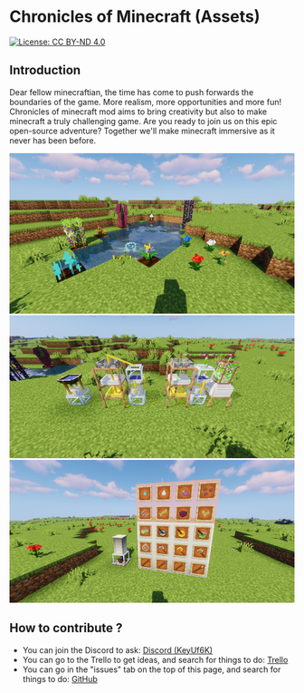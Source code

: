 # Chronicles of Minecraft (Assets)

[![License: CC BY-ND 4.0](https://img.shields.io/badge/License-CC%20BY--ND%204.0-lightgrey.svg?style=for-the-badge)](https://creativecommons.org/licenses/by-nd/4.0/)

## Introduction

Dear fellow minecraftian, the time has come to push forwards the boundaries of the game. More realism, more opportunities and more fun! Chronicles of minecraft mod aims to bring creativity but also to make minecraft a truly challenging game. Are you ready to  join us on this epic open-source adventure? Together we'll make minecraft immersive as it never has been before.

![Flowers](https://github.com/Chronicles-of-Minecraft/Chronicles-of-Minecraft-Assets/blob/master/Screenshots/flowers.png)
![Models](https://github.com/Chronicles-of-Minecraft/Chronicles-of-Minecraft-Assets/blob/master/Screenshots/models.png)
![Items](https://github.com/Chronicles-of-Minecraft/Chronicles-of-Minecraft-Assets/blob/master/Screenshots/items.png)

## How to contribute ?

* You can join the Discord to ask: [Discord (KeyUf6K)](https://discord.gg/KeyUf6K)
* You can go to the Trello to get ideas, and search for things to do: [Trello](https://trello.com/b/BGeSA8HN)
* You can go in the "issues" tab on the top of this page, and search for things to do: [GitHub](https://github.com/Chronicles-of-Minecraft/Chronicles-of-Minecraft-Mod/issues)
